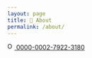 ```yaml
---
layout: page
title: 🙋 About
permalink: /about/
---
```


<a href="https://orcid.org/0000-0002-7922-3180">
    <img alt="ORCID logo" src="https://info.orcid.org/wp-content/uploads/2019/11/orcid_16x16.png" width="16" height="16" />
    0000-0002-7922-3180
</a>
